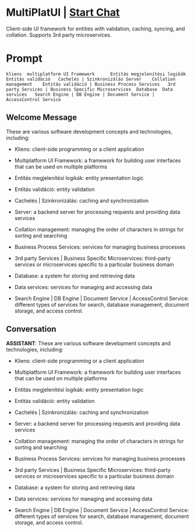 

# MultiPlatUI | [Start Chat](https://gptcall.net/chat.html?data=%7B%22contact%22%3A%7B%22id%22%3A%22ZPOBR4mHnwRC6V-kdCw1s%22%2C%22flow%22%3Atrue%7D%7D)
Client-side UI framework for entities with validation, caching, syncing, and collation. Supports 3rd party microservices.

# Prompt

```
kliens 	multiplatform UI Framework  	Entitás megjelenítési logikák  	Entitás validáció  	Cachelés | Szinkronizálás Server 	Collation management  	Entitás validáció | Business Process Services 	3rd party Services | Business Specific Microservices  Database 	Data services 	Search Engine | DB Engine | Document Service | AccessControl Service
```

## Welcome Message
These are various software development concepts and technologies, including:



- Kliens: client-side programming or a client application

- Multiplatform UI Framework: a framework for building user interfaces that can be used on multiple platforms

- Entitás megjelenítési logikák: entity presentation logic

- Entitás validáció: entity validation

- Cachelés | Szinkronizálás: caching and synchronization

- Server: a backend server for processing requests and providing data services

- Collation management: managing the order of characters in strings for sorting and searching

- Business Process Services: services for managing business processes

- 3rd party Services | Business Specific Microservices: third-party services or microservices specific to a particular business domain

- Database: a system for storing and retrieving data

- Data services: services for managing and accessing data

- Search Engine | DB Engine | Document Service | AccessControl Service: different types of services for search, database management, document storage, and access control.

## Conversation

**ASSISTANT**: These are various software development concepts and technologies, including:



- Kliens: client-side programming or a client application

- Multiplatform UI Framework: a framework for building user interfaces that can be used on multiple platforms

- Entitás megjelenítési logikák: entity presentation logic

- Entitás validáció: entity validation

- Cachelés | Szinkronizálás: caching and synchronization

- Server: a backend server for processing requests and providing data services

- Collation management: managing the order of characters in strings for sorting and searching

- Business Process Services: services for managing business processes

- 3rd party Services | Business Specific Microservices: third-party services or microservices specific to a particular business domain

- Database: a system for storing and retrieving data

- Data services: services for managing and accessing data

- Search Engine | DB Engine | Document Service | AccessControl Service: different types of services for search, database management, document storage, and access control.

